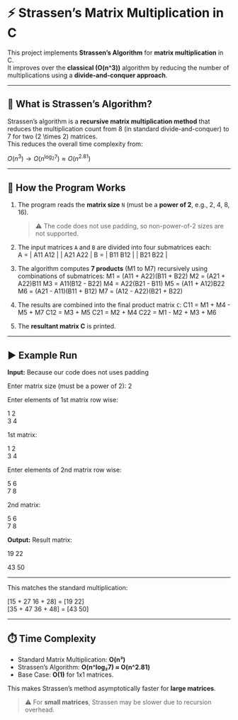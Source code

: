 # ⚡ Strassen’s Matrix Multiplication in C

This project implements **Strassen’s Algorithm** for **matrix multiplication** in C.  
It improves over the **classical \(O(n^3)\)** algorithm by reducing the number of multiplications using a **divide-and-conquer approach**.

---

## 📌 What is Strassen’s Algorithm?

Strassen’s algorithm is a **recursive matrix multiplication method** that reduces the multiplication count from 8 (in standard divide-and-conquer) to 7 for two \(2 \times 2\) matrices.  
This reduces the overall time complexity from:

$O(n^3) \to O(n^{\log_2 7}) \approx O(n^{2.81})$


---

## 🧩 How the Program Works

1. The program reads the **matrix size** `N` (must be a **power of 2**, e.g., 2, 4, 8, 16).  
   > ⚠️ The code does not use padding, so non-power-of-2 sizes are not supported.

2. The input matrices `A` and `B` are divided into four submatrices each:  
A = | A11 A12 |
| A21 A22 |  B = | B11 B12 |
| B21 B22 |

3. The algorithm computes **7 products** (M1 to M7) recursively using combinations of submatrices:
M1 = (A11 + A22)(B11 + B22)
M2 = (A21 + A22)B11
M3 = A11(B12 - B22)
M4 = A22(B21 - B11)
M5 = (A11 + A12)B22
M6 = (A21 - A11)(B11 + B12)
M7 = (A12 - A22)(B21 + B22)

4. The results are combined into the final product matrix `C`:
C11 = M1 + M4 - M5 + M7
C12 = M3 + M5
C21 = M2 + M4
C22 = M1 - M2 + M3 + M6

5. The **resultant matrix C** is printed.

---

## ▶️ Example Run

**Input:**
Because our code does not uses padding

Enter matrix size (must be a power of 2): 2

Enter elements of 1st matrix row wise:

1 2\
3 4

1st matrix:

1 2\
3 4

Enter elements of 2nd matrix row wise:

5 6\
7 8

2nd matrix:

5 6\
7 8


**Output:**
Result matrix:

19 22

43 50

---

This matches the standard multiplication:

[15 + 27 16 + 28] = [19 22]\
[35 + 47 36 + 48] = [43 50]

---

## ⏱️ Time Complexity

- Standard Matrix Multiplication: **O(n³)**
- Strassen’s Algorithm: **O(n^log₂7) ≈ O(n^2.81)**
- Base Case: **O(1)** for 1x1 matrices.

This makes Strassen’s method asymptotically faster for **large matrices**.  

> ⚠️ For **small matrices**, Strassen may be slower due to recursion overhead.
